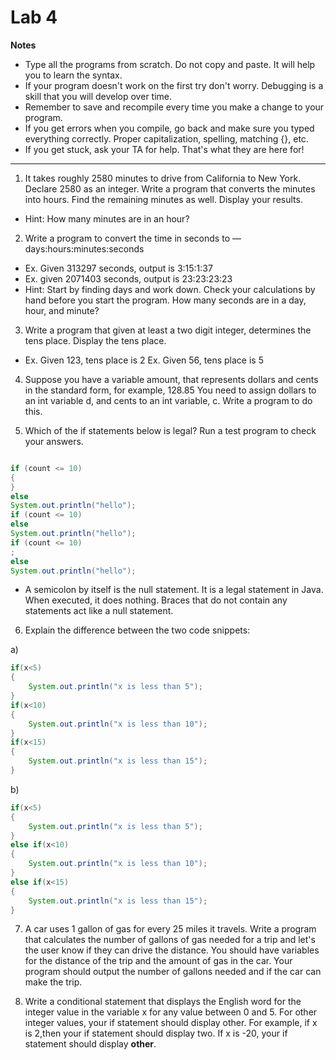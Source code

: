 # Lab 4

**Notes**

- Type all the programs from scratch. Do not copy and paste. It will help you to learn the syntax.
- If your program doesn't work on the first try don't worry. Debugging is a skill that you will develop over time.
- Remember to save and recompile every time you make a change to your program.
- If you get errors when you compile, go back and make sure you typed everything correctly. Proper capitalization, spelling, matching {}, etc.
- If you get stuck, ask your TA for help. That's what they are here for!

---

1. It takes roughly 2580 minutes to drive from California to New York.
   Declare 2580 as an integer. Write a program that converts the
   minutes into hours. Find the remaining minutes as well. Display your
   results.

- Hint: How many minutes are in an hour?

2. Write a program to convert the time in seconds to —
   days:hours:minutes:seconds

- Ex. Given 313297 seconds, output is 3:15:1:37
- Ex. given 2071403 seconds, output is 23:23:23:23
- Hint: Start by finding days and work down. Check your
  calculations by hand before you start the program. How many
  seconds are in a day, hour, and minute?

3. Write a program that given at least a two digit integer, determines the
   tens place. Display the tens place.

- Ex. Given 123, tens place is 2 Ex. Given 56, tens place is 5

4. Suppose you have a variable amount, that represents dollars and
   cents in the standard form, for example, 128.85 You need to assign
   dollars to an int variable d, and cents to an int variable, c. Write a
   program to do this.

5. Which of the if statements below is legal? Run a test program to check your answers.

```java

if (count <= 10)
{
}
else
System.out.println("hello");
if (count <= 10)
else
System.out.println("hello");
if (count <= 10)
;
else
System.out.println("hello");

```

- A semicolon by itself is the null statement. It is a legal statement in Java. When executed, it does nothing. Braces that do not contain any statements act like a null statement.

6. Explain the difference between the two code snippets:

a)

```java
if(x<5)
{
    System.out.println("x is less than 5");
}
if(x<10)
{
    System.out.println("x is less than 10");
}
if(x<15)
{
    System.out.println("x is less than 15");
}
```

b)

```java
if(x<5)
{
    System.out.println("x is less than 5");
}
else if(x<10)
{
    System.out.println("x is less than 10");
}
else if(x<15)
{
    System.out.println("x is less than 15");
}
```

7. A car uses 1 gallon of gas for every 25 miles it travels. Write a program
   that calculates the number of gallons of gas needed for a trip and let's the user know if they can drive the distance. You should have variables for the distance of the trip and the amount of gas in the car. Your program should output the number of gallons needed and if the car can make the trip.

8. Write a conditional statement that displays the English word for the integer value in the variable x for any value between 0 and 5. For other integer values, your if statement should display other. For example, if x is 2,then your if statement should display two. If x is -20, your if statement should display <b>other</b>.
